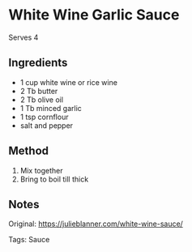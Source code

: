 # White Wine Garlic Sauce

Serves 4

## Ingredients

* 1 cup white wine or rice wine
* 2 Tb butter
* 2 Tb olive oil
* 1 Tb minced garlic
* 1 tsp cornflour
* salt and pepper


## Method

1. Mix together
2. Bring to boil till thick

## Notes

Original: https://julieblanner.com/white-wine-sauce/

Tags: Sauce